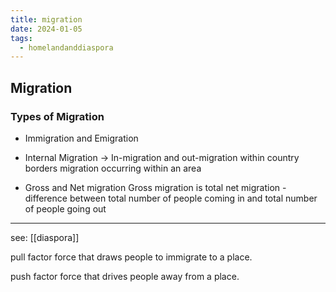 ```yaml
---
title: migration
date: 2024-01-05
tags:
  - homelandanddiaspora
---
```

## Migration 

### Types of Migration
- Immigration and Emigration
	
- Internal Migration -> In-migration and out-migration
	within country borders
	migration occurring within an area 

- Gross and Net migration 
	Gross migration is total 
	net migration - difference between total number of people coming in and total number of people going out

---
see: [[diaspora]] 


pull factor
force that draws people to immigrate to a place.

push factor
force that drives people away from a place.